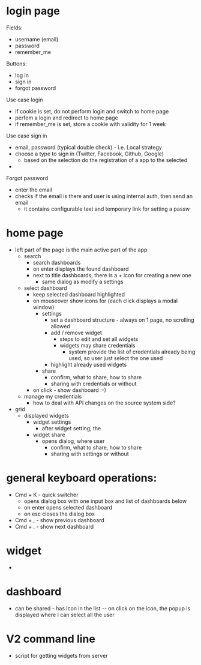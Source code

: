 # login page

Fields:
- username (email)
- password
- remember_me

Buttons:
- log in
- sign in
- forgot password

Use case login
- if cookie is set, do not perform login and switch to home page
- perfom a login and redirect to home page
- if remember_me is set, store a cookie with validity for 1 week

Use case sign in
- email, password (typical double check) - i.e. Local strategy
- choose a type to sign in (Twitter, Facebook, Github, Google)
	- based on the selection do the registration of a app to the selected 
- 

Forgot password
- enter the email
- checks if the email is there and user is using internal auth, then send an email
	- it contains configurable text and temporary link for setting a passw


# home page

- left part of the page is the main active part of the app
	- search
		- search dashboards
		- on enter displays the found dashboard
		- next to title dashboards, there is a + icon for creating a new one
			- same dialog as modify a settings
	- select dashboard
		- keep selected dashboard highlighted
		- on mouseover show icons for (each click displays a modal window)
			- settings
				- set a dashboard structure - always on 1 page, no scrolling allowed
				- add / remove widget
					- steps to edit and set all widgets
					- widgets may share credentials
						- system provide the list of credentials already being used, so user just select the one used
				- highlight already used widgets
			- share 
				- confirm, what to share, how to share
				- sharing with credentials or without
		- on click - show dashboard :-)
	- manage my credentials
		- how to deal with API changes on the source system side?
- grid
	- displayed widgets
		- widget settings
			- after widget setting, the 
		- widget share
			- opens dialog, where user
				- confirm, what to share, how to share
				- sharing with settings or without




# general keyboard operations:
- Cmd + K - quick switcher
	- opens dialog box with one input box and list of dashboards below
	- on enter opens selected dashboard
	- on esc closes the dialog box
- Cmd + , - show previous dashboard
- Cmd + . - show next dashboard


# widget
- 

# dashboard
- can be shared - has icon in the list
-- on click on the icon, the popup is displayed where I can select all the user 

# V2 command line
- script for getting widgets from server

